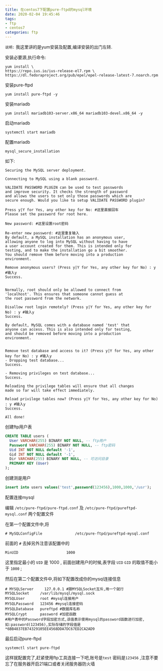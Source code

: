 ```yaml
---
title: 在centos7下配置pure-ftpd的mysql环境
date: 2020-02-04 19:45:46
tags: 
- ftp
- centos7
categories: ftp
---
```

`说明:` 我这里讲的是yum安装及配置,编译安装的出门左转.

安装必要源,执行命令:

```shell
yum install \
https://repo.ius.io/ius-release-el7.rpm \
https://dl.fedoraproject.org/pub/epel/epel-release-latest-7.noarch.rpm

```

安装pure-ftpd

```shell
yum install pure-ftpd -y
```

安装mariadb

```shell
yum install mariadb103-server.x86_64 mariadb103-devel.x86_64 -y
```

启动mariadb

```shell
systemctl start mariadb
```

配置mariadb

```shell
mysql_secure_installation
```

如下:

    Securing the MySQL server deployment.

    Connecting to MySQL using a blank password.

    VALIDATE PASSWORD PLUGIN can be used to test passwords
    and improve security. It checks the strength of password
    and allows the users to set only those passwords which are
    secure enough. Would you like to setup VALIDATE PASSWORD plugin?

    Press y|Y for Yes, any other key for No: #这里直接回车
    Please set the password for root here.

    New password: #这里设置root密码

    Re-enter new password: #这里重复输入
    By default, a MySQL installation has an anonymous user,
    allowing anyone to log into MySQL without having to have
    a user account created for them. This is intended only for
    testing, and to make the installation go a bit smoother.
    You should remove them before moving into a production
    environment.

    Remove anonymous users? (Press y|Y for Yes, any other key for No) : y #输入y
    Success.


    Normally, root should only be allowed to connect from
    'localhost'. This ensures that someone cannot guess at
    the root password from the network.

    Disallow root login remotely? (Press y|Y for Yes, any other key for No) : y #输入y
    Success.

    By default, MySQL comes with a database named 'test' that
    anyone can access. This is also intended only for testing,
    and should be removed before moving into a production
    environment.


    Remove test database and access to it? (Press y|Y for Yes, any other key for No) : y #输入y
    - Dropping test database...
    Success.

    - Removing privileges on test database...
    Success.

    Reloading the privilege tables will ensure that all changes
    made so far will take effect immediately.

    Reload privilege tables now? (Press y|Y for Yes, any other key for No) : y #输入y
    Success.

    All done!

创建ftp用户表

```sql
CREATE TABLE users (
  User VARCHAR(255) BINARY NOT NULL, -- ftp用户 
  Password VARCHAR(255) BINARY NOT NULL, -- ftp密码
  Uid INT NOT NULL default '-1',
  Gid INT NOT NULL default '-1',
  Dir VARCHAR(255) BINARY NOT NULL, -- 可访问目录
  PRIMARY KEY (User)
);
```

创建测是用户

```sql
insert into users values('test',password(123456),1000,1000,'/usr');
```

配置连接mysql

编辑 `/etc/pure-ftpd/pure-ftpd.conf` 及 `/etc/pure-ftpd/pureftpd-mysql.conf` 两个配置文件

在第一个配置文件中,将

    # MySQLConfigFile               /etc/pure-ftpd/pureftpd-mysql.conf

前面的 `#` 去掉另外注意该配置中的

    MinUID                      1000

这里指定最小的 `UID` 是 1000 , 前面创建用户的时候,表字段 `UID` `GID` 的取值不能小于 `1000` ;

然后在第二个配置文件中,将如下配置改成你的mysql连接信息

    # MYSQLServer     127.0.0.1 #跟MYSQLSocket互斥,用一个就行
    MYSQLSocket     /var/lib/mysql/mysql.sock
    MYSQLUser       root #mysql连接用户
    MYSQLPassword   123456 #mysql连接密码
    MYSQLDatabase   pureftpd #数据库名称
    MYSQLCrypt      password #加密函数
    #用户表中的Password字段加密方式,该值表示使用mysql的password函数进行加密,如:password(123456),实际存储的字段值是*6BB4837EB74329105EE4568DDA7DC67ED2CA2AD9

最后启动pure-ftpd

```shell
systemctl start pure-ftpd
```

这样就配置完了,赶紧使用ftp工具连接一下吧,账号是`test` 密码是`123456` ,注意不要忘了在服务器开启21端口或者关闭服务器防火墙
